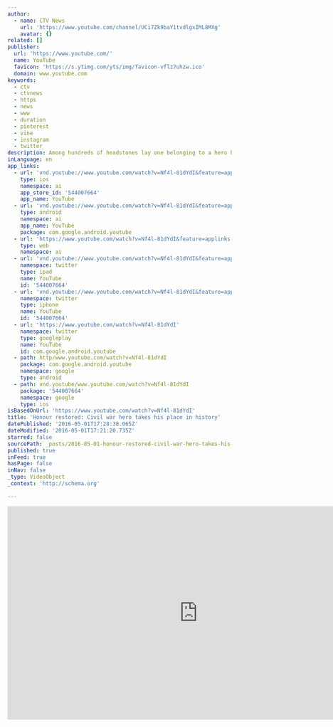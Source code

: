 ```yaml
---
author:
  - name: CTV News
    url: 'https://www.youtube.com/channel/UCi7Zk9baY1tvdlgxIML8MXg'
    avatar: {}
related: []
publisher:
  url: 'https://www.youtube.com/'
  name: YouTube
  favicon: 'https://s.ytimg.com/yts/img/favicon-vflz7uhzw.ico'
  domain: www.youtube.com
keywords:
  - ctv
  - ctvnews
  - https
  - news
  - www
  - duration
  - pinterest
  - vine
  - instagram
  - twitter
description: Among hundreds of headstones lay one belonging to a hero history forgot. But Joseph Noil is forgotten no longer. Todd Battis explains.
inLanguage: en
app_links:
  - url: 'vnd.youtube://www.youtube.com/watch?v=Nf4l-81dYdI&feature=applinks'
    type: ios
    namespace: ai
    app_store_id: '544007664'
    app_name: YouTube
  - url: 'vnd.youtube://www.youtube.com/watch?v=Nf4l-81dYdI&feature=applinks'
    type: android
    namespace: ai
    app_name: YouTube
    package: com.google.android.youtube
  - url: 'https://www.youtube.com/watch?v=Nf4l-81dYdI&feature=applinks'
    type: web
    namespace: ai
  - url: 'vnd.youtube://www.youtube.com/watch?v=Nf4l-81dYdI&feature=applinks'
    namespace: twitter
    type: ipad
    name: YouTube
    id: '544007664'
  - url: 'vnd.youtube://www.youtube.com/watch?v=Nf4l-81dYdI&feature=applinks'
    namespace: twitter
    type: iphone
    name: YouTube
    id: '544007664'
  - url: 'https://www.youtube.com/watch?v=Nf4l-81dYdI'
    namespace: twitter
    type: googleplay
    name: YouTube
    id: com.google.android.youtube
  - path: http/www.youtube.com/watch?v=Nf4l-81dYdI
    package: com.google.android.youtube
    namespace: google
    type: android
  - path: vnd.youtube/www.youtube.com/watch?v=Nf4l-81dYdI
    package: '544007664'
    namespace: google
    type: ios
isBasedOnUrl: 'https://www.youtube.com/watch?v=Nf4l-81dYdI'
title: 'Honour restored: Civil war hero takes his place in history'
datePublished: '2016-05-01T17:28:38.065Z'
dateModified: '2016-05-01T17:21:20.735Z'
starred: false
sourcePath: _posts/2016-05-01-honour-restored-civil-war-hero-takes-his-place-in-history.md
published: true
inFeed: true
hasPage: false
inNav: false
_type: VideoObject
_context: 'http://schema.org'

---
```

<iframe src="https://cdn.embedly.com/widgets/media.html?src=https%3A%2F%2Fwww.youtube.com%2Fembed%2FNf4l-81dYdI%3Ffeature%3Doembed&amp;url=https%3A%2F%2Fwww.youtube.com%2Fwatch%3Fv%3DNf4l-81dYdI&amp;image=https%3A%2F%2Fi.ytimg.com%2Fvi%2FNf4l-81dYdI%2Fhqdefault.jpg&amp;key=b7d04c9b404c499eba89ee7072e1c4f7&amp;type=text%2Fhtml&amp;schema=youtube" width="854" height="480" scrolling="no" frameborder="0" allowfullscreen="" style=""></iframe>